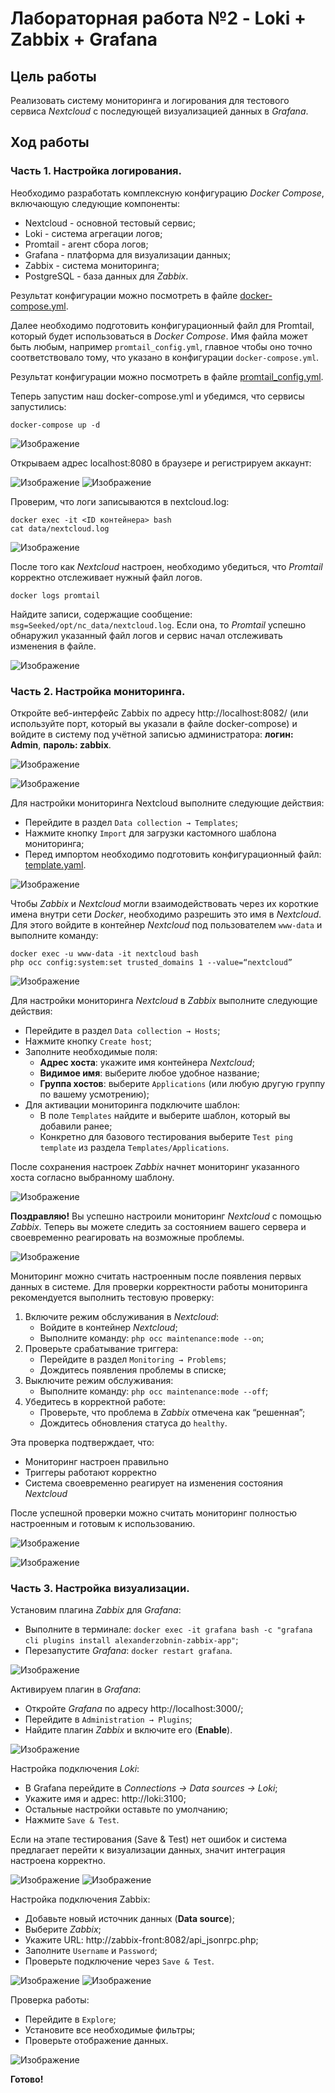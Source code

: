 # Лабораторная работа №2 - Loki + Zabbix + Grafana

## Цель работы

Реализовать систему мониторинга и логирования для тестового сервиса _Nextcloud_ с последующей визуализацией 
данных в _Grafana_.

## Ход работы

### Часть 1. Настройка логирования.

Необходимо разработать комплексную конфигурацию _Docker Compose_, включающую следующие компоненты:

- Nextcloud - основной тестовый сервис;
- Loki - система агрегации логов;
- Promtail - агент сбора логов;
- Grafana - платформа для визуализации данных;
- Zabbix - система мониторинга;
- PostgreSQL - база данных для _Zabbix_.

Результат конфигурации можно посмотреть в файле [docker-compose.yml](docker-compose.yml).

Далее необходимо подготовить конфигурационный файл для Promtail, который будет использоваться в _Docker Compose_. 
Имя файла может быть любым, например `promtail_config.yml`, главное чтобы оно точно соответствовало тому, что указано в 
конфигурации `docker-compose.yml`.

Результат конфигурации можно посмотреть в файле [promtail_config.yml](promtail_config.yml).

Теперь запустим наш docker-compose.yml и убедимся, что сервисы запустились:

```
docker-compose up -d
```

![Изображение](img/1.png)

Открываем адрес localhost:8080 в браузере и регистрируем аккаунт:

![Изображение](img/2.png)
![Изображение](img/3.png)

Проверим, что логи записываются в nextcloud.log:

```
docker exec -it <ID контейнера> bash
cat data/nextcloud.log
```

![Изображение](img/4.png)

После того как _Nextcloud_ настроен, необходимо убедиться, что _Promtail_ корректно отслеживает нужный файл логов.

```
docker logs promtail
```

Найдите записи, содержащие сообщение: `msg=Seeked/opt/nc_data/nextcloud.log`. Если она, то 
_Promtail_ успешно обнаружил указанный файл логов и сервис начал отслеживать изменения в файле.

![Изображение](img/5.png)

### Часть 2. Настройка мониторинга.

Откройте веб-интерфейс Zabbix по адресу http://localhost:8082/ (или используйте порт, который вы указали в файле 
docker-compose) и войдите в систему под учётной записью администратора: **логин: Admin**, **пароль: zabbix**.

![Изображение](img/6.png)

![Изображение](img/7.png)

Для настройки мониторинга Nextcloud выполните следующие действия:

- Перейдите в раздел `Data collection → Templates`;
- Нажмите кнопку `Import` для загрузки кастомного шаблона мониторинга;
- Перед импортом необходимо подготовить конфигурационный файл: [template.yaml](template.yml).

![Изображение](img/8.png)

Чтобы _Zabbix_ и _Nextcloud_ могли взаимодействовать через их короткие имена внутри сети _Docker_, 
необходимо разрешить это имя в _Nextcloud_. Для этого войдите в контейнер _Nextcloud_ под пользователем 
`www-data` и выполните команду:

```
docker exec -u www-data -it nextcloud bash
php occ config:system:set trusted_domains 1 --value=“nextcloud”
```

![Изображение](img/9.png)

Для настройки мониторинга _Nextcloud_ в _Zabbix_ выполните следующие действия:

- Перейдите в раздел `Data collection → Hosts`;
- Нажмите кнопку `Create host`;
- Заполните необходимые поля:
  - **Адрес хоста**: укажите имя контейнера _Nextcloud_;
  - **Видимое имя**: выберите любое удобное название;
  - **Группа хостов**: выберите `Applications` (или любую другую группу по вашему усмотрению);
- Для активации мониторинга подключите шаблон:
  - В поле `Templates` найдите и выберите шаблон, который вы добавили ранее;
  - Конкретно для базового тестирования выберите `Test ping template` из раздела `Templates/Applications`.

После сохранения настроек _Zabbix_ начнет мониторинг указанного хоста согласно выбранному шаблону.

![Изображение](img/10.png)

**Поздравляю!** Вы успешно настроили мониторинг _Nextcloud_ с помощью _Zabbix_. Теперь вы можете следить за состоянием
вашего сервера и своевременно реагировать на возможные проблемы.

![Изображение](img/11.png)

Мониторинг можно считать настроенным после появления первых данных в системе. Для проверки корректности работы 
мониторинга рекомендуется выполнить тестовую проверку:

1. Включите режим обслуживания в _Nextcloud_:
   - Войдите в контейнер _Nextcloud_;
   - Выполните команду: `php occ maintenance:mode --on`;
2. Проверьте срабатывание триггера:
   - Перейдите в раздел `Monitoring → Problems`;
   - Дождитесь появления проблемы в списке;
3. Выключите режим обслуживания:
   - Выполните команду: `php occ maintenance:mode --off`;
4. Убедитесь в корректной работе:
   - Проверьте, что проблема в _Zabbix_ отмечена как “решенная”;
   - Дождитесь обновления статуса до `healthy`.

Эта проверка подтверждает, что:
- Мониторинг настроен правильно
- Триггеры работают корректно
- Система своевременно реагирует на изменения состояния _Nextcloud_

После успешной проверки можно считать мониторинг полностью настроенным и готовым к использованию.

![Изображение](img/12.png)

![Изображение](img/13.png)

### Часть 3. Настройка визуализации.

Установим плагина _Zabbix_ для _Grafana_:
- Выполните в терминале: `docker exec -it grafana bash -c "grafana cli plugins install alexanderzobnin-zabbix-app"`;
- Перезапустите _Grafana_: `docker restart grafana`.

![Изображение](img/14.png)

Активируем плагин в _Grafana_:
- Откройте _Grafana_ по адресу http://localhost:3000/;
- Перейдите в `Administration → Plugins`;
- Найдите плагин _Zabbix_ и включите его (**Enable**).

![Изображение](img/15.png)

Настройка подключения _Loki_:
- В Grafana перейдите в _Connections → Data sources → Loki_;
- Укажите имя и адрес: http://loki:3100;
- Остальные настройки оставьте по умолчанию;
- Нажмите `Save & Test`.

Если на этапе тестирования (Save & Test) нет ошибок и система предлагает перейти к визуализации данных, 
значит интеграция настроена корректно.

![Изображение](img/16.png)
![Изображение](img/17.png)

Настройка подключения Zabbix:
- Добавьте новый источник данных (**Data source**);
- Выберите _Zabbix_;
- Укажите URL: http://zabbix-front:8082/api_jsonrpc.php;
- Заполните `Username` и `Password`;
- Проверьте подключение через `Save & Test`.

![Изображение](img/18.png)
![Изображение](img/19.png)

Проверка работы:
- Перейдите в `Explore`;
- Установите все необходимые фильтры;
- Проверьте отображение данных.

![Изображение](img/20.png)

**Готово!**
